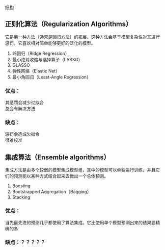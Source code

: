 [结构](https://static.coggle.it/diagram/WHeBqDIrJRk-kDDY/t/categories-of-algorithms-non-exhaustive)

## 正则化算法（Regularization Algorithms）
它是另一种方法（通常是回归方法）的拓展，这种方法会基于模型复杂性对其进行惩罚，它喜欢相对简单能够更好的泛化的模型。

1. 岭回归（Ridge Regression）
2. 最小绝对收缩与选择算子（LASSO）
3. GLASSO
4. 弹性网络（Elastic Net）
5. 最小角回归（Least-Angle Regression）

### 优点：
其惩罚会减少过拟合  
总会有解决方法  
### 缺点：
惩罚会造成欠拟合  
很难校准  

## 集成算法（Ensemble algorithms）
集成方法是由多个较弱的模型集成模型组，其中的模型可以单独进行训练，并且它们的预测能以某种方式结合起来去做出一个总体预测。

1. Boosting
2. Bootstrapped Aggregation（Bagging）
3. Stacking

### 优点：
当先最先进的预测几乎都使用了算法集成。它比使用单个模型预测出来的结果要精确的多  
### 缺点：？？？？？






